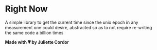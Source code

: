 # Right Now

A simple library to get the current time since the unix epoch in any measurement one could desire, abstracted so as to not require re-writing the same code a billion times

**Made with 💗 by Juliette Cordor**
